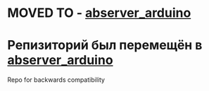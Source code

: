 # **MOVED TO - [abserver_arduino](https://github.com/Egorpr0/abserver_arduino)**

# **Репизиторий был перемещён в [abserver_arduino](https://github.com/Egorpr0/abserver_arduino)**

Repo for backwards compatibility
